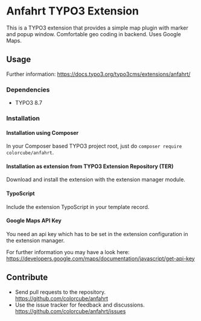 # Anfahrt TYPO3 Extension

This is a TYPO3 extension that provides a simple map plugin with marker and popup window. Comfortable geo coding in backend. Uses Google Maps.

## Usage

Further information: https://docs.typo3.org/typo3cms/extensions/anfahrt/

### Dependencies

* TYPO3 8.7

### Installation

#### Installation using Composer

In your Composer based TYPO3 project root, just do `composer require colorcube/anfahrt`. 

#### Installation as extension from TYPO3 Extension Repository (TER)

Download and install the extension with the extension manager module.

#### TypoScript

Include the extension TypoScript in your template record.

#### Google Maps API Key

You need an api key which has to be set in the extension configuration in the extension manager.

For further information you may have a look here: https://developers.google.com/maps/documentation/javascript/get-api-key

## Contribute

- Send pull requests to the repository. <https://github.com/colorcube/anfahrt>
- Use the issue tracker for feedback and discussions. <https://github.com/colorcube/anfahrt/issues>
